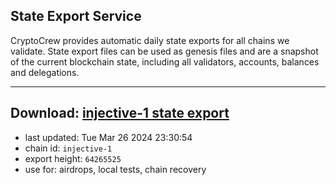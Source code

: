 ## State Export Service
CryptoCrew provides automatic daily state exports for all chains we validate. State export files can be used as genesis files and are a snapshot of the current blockchain state, including all validators, accounts, balances and delegations.

---
**Download: [injective-1 state export](https://dl-eu2.ccvalidators.com/SERVICE/injective/injective-1_export_64265525.json)**
---

- last updated: Tue Mar 26 2024 23:30:54
- chain id: `injective-1`
- export height: `64265525`
- use for: airdrops, local tests, chain recovery
